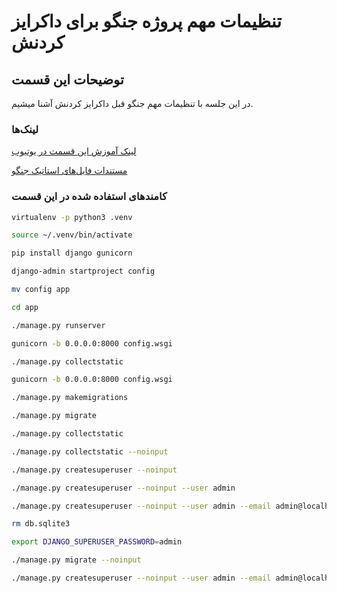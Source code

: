 # تنظیمات مهم پروژه جنگو برای داکرایز کردنش

## توضیحات این قسمت

در این جلسه با تنظیمات مهم جنگو قبل داکرایز کردنش آشنا میشیم.

### لینک‌ها

[لینک آموزش این قسمت در یوتیوب](https://www.youtube.com/watch?v=StCX8qMPBJo)

[مستندات فایل‌های استاتیک جنگو](https://docs.djangoproject.com/en/3.2/howto/static-files/)

### کامندهای استفاده شده در این قسمت

```sh
virtualenv -p python3 .venv
```

```sh
source ~/.venv/bin/activate
```

```sh
pip install django gunicorn
```

```sh
django-admin startproject config
```

```sh
mv config app
```

```sh
cd app
```

```sh
./manage.py runserver
```

```sh
gunicorn -b 0.0.0.0:8000 config.wsgi
```

```sh
./manage.py collectstatic
```

```sh
gunicorn -b 0.0.0.0:8000 config.wsgi
```

```sh
./manage.py makemigrations
```

```sh
./manage.py migrate
```

```sh
./manage.py collectstatic
```

```sh
./manage.py collectstatic --noinput
```

```sh
./manage.py createsuperuser --noinput
```

```sh
./manage.py createsuperuser --noinput --user admin
```

```sh
./manage.py createsuperuser --noinput --user admin --email admin@localhost
```

```sh
rm db.sqlite3
```

```sh
export DJANGO_SUPERUSER_PASSWORD=admin
```

```sh
./manage.py migrate --noinput
```

```sh
./manage.py createsuperuser --noinput --user admin --email admin@localhost
```